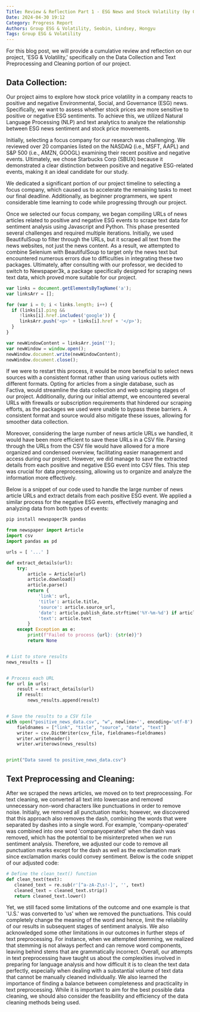 ```yaml
---
Title: Review & Reflection Part 1 - ESG News and Stock Volatility (by Group "ESG & Volatility")
Date: 2024-04-30 19:12
Category: Progress Report
Authors: Group ESG & Volatility, Seobin, Lindsey, Hongyu
Tags: Group ESG & Volatility
---
```


For this blog post, we will provide a cumulative review and reflection on our project, 'ESG & Volatility,' specifically on the Data Collection and Text Preprocessing and Cleaning portion of our project. 

## Data Collection:

Our project aims to explore how stock price volatility in a company reacts to positive and negative Environmental, Social, and Governance (ESG) news. Specifically, we want to assess whether stock prices are more sensitive to positive or negative ESG sentiments. To achieve this, we utilized Natural Language Processing (NLP) and text analytics to analyze the relationship between ESG news sentiment and stock price movements.

Initially, selecting a focus company for our research was challenging. We reviewed over 20 companies listed on the NASDAQ (i.e., MSFT, AAPL) and S&P 500 (i.e., AMZN, GOOGL) examining their recent positive and negative events. Ultimately, we chose Starbucks Corp (SBUX) because it demonstrated a clear distinction between positive and negative ESG-related events, making it an ideal candidate for our study.

We dedicated a significant portion of our project timeline to selecting a focus company, which caused us to accelerate the remaining tasks to meet our final deadline. Additionally, as beginner programmers, we spent considerable time learning to code while progressing through our project.

Once we selected our focus company, we began compiling URLs of news articles related to positive and negative ESG events to scrape text data for sentiment analysis using Javascript and Python. This phase presented several challenges and required multiple iterations. Initially, we used BeautifulSoup to filter through the URLs, but it scraped all text from the news websites, not just the news content. As a result, we attempted to combine Selenium with BeautifulSoup to target only the news text but encountered numerous errors due to difficulties in integrating these two packages. Ultimately, after consulting with our professor, we decided to switch to Newspaper3k, a package specifically designed for scraping news text data, which proved more suitable for our project. 

```javascript
var links = document.getElementsByTagName('a');
var linksArr = [];

for (var i = 0; i < links.length; i++) {
  if (links[i].ping && 
     !links[i].href.includes('google')) {
     linksArr.push('<p>' + links[i].href + '</p>');
  }
}

var newWindowContent = linksArr.join('');
var newWindow = window.open();
newWindow.document.write(newWindowContent);
newWindow.document.close();
```

If we were to restart this process, it would be more beneficial to select news sources with a consistent format rather than using various outlets with different formats. Opting for articles from a single database, such as Factiva, would streamline the data collection and web scraping stages of our project. Additionally, during our initial attempt, we encountered several URLs with firewalls or subscription requirements that hindered our scraping efforts, as the packages we used were unable to bypass these barriers. A consistent format and source would also mitigate these issues, allowing for smoother data collection. 

Moreover, considering the large number of news article URLs we handled, it would have been more efficient to save these URLs in a CSV file. Parsing through the URLs from the CSV file would have allowed for a more organized and condensed overview, facilitating easier management and access during our project. However, we did manage to save the extracted details from each positive and negative ESG event into CSV files. This step was crucial for data preprocessing, allowing us to organize and analyze the information more effectively.

Below is a snippet of our code used to handle the large number of news article URLs and extract details from each positive ESG event. We applied a similar process for the negative ESG events, effectively managing and analyzing data from both types of events:

```python
pip install newspaper3k pandas

from newspaper import Article
import csv
import pandas as pd

urls = [ '...' ]

def extract_details(url):
    try:
        article = Article(url)
        article.download()
        article.parse()
        return {
            'link': url,
            'title': article.title,
            'source': article.source_url,
            'date': article.publish_date.strftime('%Y-%m-%d') if article.publish_date else 'No Date Found',
            'text': article.text
        }
    except Exception as e:
        print(f"Failed to process {url}: {str(e)}")
        return None


# List to store results
news_results = []


# Process each URL
for url in urls:
    result = extract_details(url)
    if result:
        news_results.append(result)


# Save the results to a CSV file
with open("positive_news_data.csv", "w", newline='', encoding='utf-8') as csv_file:
    fieldnames = ["link", "title", "source", "date", "text"]
    writer = csv.DictWriter(csv_file, fieldnames=fieldnames)
    writer.writeheader()
    writer.writerows(news_results)


print("Data saved to positive_news_data.csv")
```

## Text Preprocessing and Cleaning:

After we scraped the news articles, we moved on to text preprocessing. For text cleaning, we converted all text into lowercase and removed unnecessary non-word characters like punctuations in order to remove noise. Initially, we removed all punctuation marks; however, we discovered that this approach also removes the dash, combining the words that were separated by dashes into a single word. For example, 'company-operated' was combined into one word 'companyoperated' when the dash was removed, which has the potential to be misinterpreted when we run sentiment analysis. Therefore, we adjusted our code to remove all punctuation marks except for the dash as well as the exclamation mark since exclamation marks could convey sentiment. Below is the code snippet of our adjusted code:

```python
# Define the clean_text() function
def clean_text(text):
   cleaned_text = re.sub(r'[^a-zA-Z\s!-]', '', text)
   cleaned_text = cleaned_text.strip()
   return cleaned_text.lower()
```
Yet, we still faced some limitations of the outcome and one example is that 'U.S.' was converted to 'us' when we removed the punctuations. This could completely change the meaning of the word and hence, limit the reliability of our results in subsequent stages of sentiment analysis. We also acknowledged some other limitations in our outcomes in further steps of text preprocessing. For instance, when we attempted stemming, we realized that stemming is not always perfect and can remove word components, leaving behind stems that are grammatically incorrect. Overall, our attempts in text preprocessing have taught us about the complexities involved in preparing for language analysis and how difficult it is to clean the text data perfectly, especially when dealing with a substantial volume of text data that cannot be manually cleaned individually. We also learned the importance of finding a balance between completeness and practicality in text preprocessing. While it is important to aim for the best possible data cleaning, we should also consider the feasibility and efficiency of the data cleaning methods being used. 

